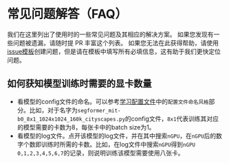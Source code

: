 # 常见问题解答（FAQ）

我们在这里列出了使用时的一些常见问题及其相应的解决方案。 如果您发现有一些问题被遗漏，请随时提 PR 丰富这个列表。 如果您无法在此获得帮助，请使用 [issue模板](https://github.com/open-mmlab/mmsegmentation/blob/master/.github/ISSUE_TEMPLATE/error-report.md/)创建问题，但是请在模板中填写所有必填信息，这有助于我们更快定位问题。

## 如何获知模型训练时需要的显卡数量

- 看模型的config文件的命名。可以参考[学习配置文件](https://github.com/open-mmlab/mmsegmentation/blob/master/docs/zh_cn/tutorials/config.md)中的`配置文件命名风格`部分。比如，对于名字为`segformer_mit-b0_8x1_1024x1024_160k_cityscapes.py`的config文件，`8x1`代表训练其对应的模型需要的卡数为8，每张卡中的batch size为1。
- 看模型的log文件。点开该模型的log文件，并在其中搜索`nGPU`，在`nGPU`后的数字个数即训练时所需的卡数。比如，在log文件中搜索`nGPU`得到`nGPU 0,1,2,3,4,5,6,7`的记录，则说明训练该模型需要使用八张卡。
